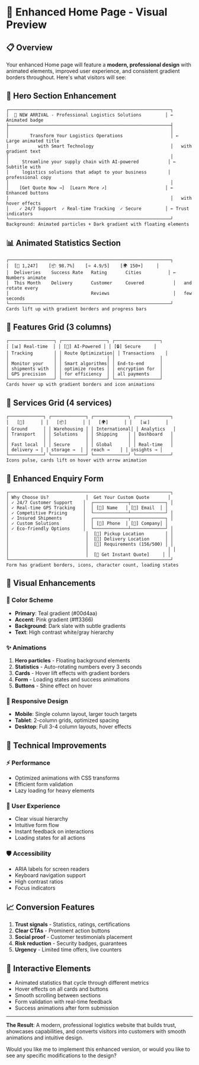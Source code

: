 # 🎨 Enhanced Home Page - Visual Preview

## 📋 Overview
Your enhanced Home page will feature a **modern, professional design** with animated elements, improved user experience, and consistent gradient borders throughout. Here's what visitors will see:

## 🚀 Hero Section Enhancement
```
┌─────────────────────────────────────────────────────────────┐
│  🌟 NEW ARRIVAL - Professional Logistics Solutions         │ ← Animated badge
├─────────────────────────────────────────────────────────────┤
│                                                             │
│        Transform Your Logistics Operations                  │ ← Large animated title
│           with Smart Technology                             │   with gradient text
│                                                             │
│     Streamline your supply chain with AI-powered           │ ← Subtitle with
│     logistics solutions that adapt to your business        │   professional copy
│                                                             │
│    [Get Quote Now →]  [Learn More ↗]                      │ ← Enhanced buttons
│                                                             │   with hover effects
│    ✓ 24/7 Support  ✓ Real-time Tracking  ✓ Secure         │ ← Trust indicators
└─────────────────────────────────────────────────────────────┘
Background: Animated particles + Dark gradient with floating elements
```

## 📊 Animated Statistics Section
```
┌─────────────────────────────────────────────────────────────┐
│  [🚛 1,247]    [📦 98.7%]    [⭐ 4.9/5]    [🌍 150+]     │
│  Deliveries    Success Rate   Rating       Cities          │ ← Numbers animate
│  This Month    Delivery       Customer     Covered           │   and rotate every
│                               Reviews                        │   few seconds
└─────────────────────────────────────────────────────────────┘
Cards lift up with gradient borders and progress bars
```

## 🎯 Features Grid (3 columns)
```
┌─────────────────┐ ┌─────────────────┐ ┌─────────────────┐
│ [📊] Real-time  │ │ [🤖] AI-Powered │ │ [🔒] Secure     │
│ Tracking        │ │ Route Optimization│ │ Transactions    │
│                 │ │                 │ │                 │
│ Monitor your    │ │ Smart algorithms│ │ End-to-end      │
│ shipments with  │ │ optimize routes │ │ encryption for  │
│ GPS precision   │ │ for efficiency  │ │ all payments    │
└─────────────────┘ └─────────────────┘ └─────────────────┘
Cards hover up with gradient borders and icon animations
```

## 💼 Services Grid (4 services)
```
┌─────────────┐ ┌─────────────┐ ┌─────────────┐ ┌─────────────┐
│   [🚛]      │ │   [📦]      │ │   [🌍]      │ │   [📊]      │
│ Ground      │ │ Warehousing │ │ International│ │ Analytics   │
│ Transport   │ │ Solutions   │ │ Shipping    │ │ Dashboard   │
│             │ │             │ │             │ │             │
│ Fast local  │ │ Secure      │ │ Global      │ │ Real-time   │
│ delivery → │ │ storage →  │ │ reach →    │ │ insights → │
└─────────────┘ └─────────────┘ └─────────────┘ └─────────────┘
Icons pulse, cards lift on hover with arrow animation
```

## 📝 Enhanced Enquiry Form
```
┌─────────────────────────────────────────────────────────────┐
│ Why Choose Us?              │  Get Your Custom Quote       │
│ ✓ 24/7 Customer Support    │  ┌─────────────┬─────────────┐ │
│ ✓ Real-time GPS Tracking   │  │ [👤] Name   │ [📧] Email  │ │
│ ✓ Competitive Pricing      │  └─────────────┴─────────────┘ │
│ ✓ Insured Shipments        │  ┌─────────────┬─────────────┐ │
│ ✓ Custom Solutions         │  │ [📱] Phone  │ [🏢] Company│ │
│ ✓ Eco-friendly Options     │  └─────────────┴─────────────┘ │
│                             │  [📍] Pickup Location        │ │
│                             │  [📍] Delivery Location      │ │
│                             │  [📝] Requirements (156/500) │ │
│                             │                              │ │
│                             │  [🚀 Get Instant Quote]     │ │
└─────────────────────────────────────────────────────────────┘
Form has gradient borders, icons, character count, loading states
```

## 🎨 Visual Enhancements

### 🌈 Color Scheme
- **Primary**: Teal gradient (#00d4aa)
- **Accent**: Pink gradient (#ff3366) 
- **Background**: Dark slate with subtle gradients
- **Text**: High contrast white/gray hierarchy

### ✨ Animations
1. **Hero particles** - Floating background elements
2. **Statistics** - Auto-rotating numbers every 3 seconds
3. **Cards** - Hover lift effects with gradient borders
4. **Form** - Loading states and success animations
5. **Buttons** - Shine effect on hover

### 📱 Responsive Design
- **Mobile**: Single column layout, larger touch targets
- **Tablet**: 2-column grids, optimized spacing
- **Desktop**: Full 3-4 column layouts, hover effects

## 🔧 Technical Improvements

### ⚡ Performance
- Optimized animations with CSS transforms
- Efficient form validation
- Lazy loading for heavy elements

### 🎯 User Experience
- Clear visual hierarchy
- Intuitive form flow
- Instant feedback on interactions
- Loading states for all actions

### 🛡️ Accessibility
- ARIA labels for screen readers
- Keyboard navigation support
- High contrast ratios
- Focus indicators

## 📈 Conversion Features
1. **Trust signals** - Statistics, ratings, certifications
2. **Clear CTAs** - Prominent action buttons
3. **Social proof** - Customer testimonials placement
4. **Risk reduction** - Security badges, guarantees
5. **Urgency** - Limited time offers, live counters

## 🌟 Interactive Elements
- Animated statistics that cycle through different metrics
- Hover effects on all cards and buttons
- Smooth scrolling between sections
- Form validation with real-time feedback
- Success animations after form submission

---

**The Result**: A modern, professional logistics website that builds trust, showcases capabilities, and converts visitors into customers with smooth animations and intuitive design.

Would you like me to implement this enhanced version, or would you like to see any specific modifications to the design?